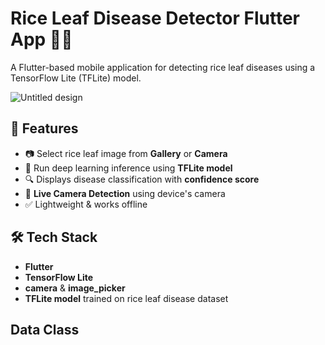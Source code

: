 # Rice Leaf Disease Detector Flutter App 🌾📱

A Flutter-based mobile application for detecting rice leaf diseases using a TensorFlow Lite (TFLite) model.

![Untitled design](https://github.com/user-attachments/assets/b06a51cd-8580-4f52-9fd2-8b35054f27a8)

## 🚀 Features

- 📷 Select rice leaf image from **Gallery** or **Camera**
- 🤖 Run deep learning inference using **TFLite model**
- 🔍 Displays disease classification with **confidence score**
- 📡 **Live Camera Detection** using device's camera
- ✅ Lightweight & works offline

## 🛠️ Tech Stack

- **Flutter**
- **TensorFlow Lite**
- **camera** & **image_picker**
- **TFLite model** trained on rice leaf disease dataset

## Data Class
